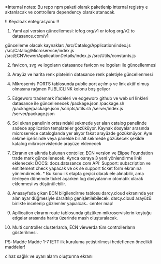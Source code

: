 *Internal notes: Bu repo npm paketi olarak paketlenip internal registry e aktarılacak ve controllera dependency olarak atanacak. 

!! Keycloak entegrasyonu !!

1. Yaml api version güncellemesi:
iofog.org/v1 or iofog.org/v2 to datasance.com/v1

güncelleme olacak kaynaklar:
/src/Catalog/Application/index.js
/src/Catalog/Microservice/index.js
/src/ECNViewer/ApplicationDetails/index.js
/src/Utils/constants.js

2. favicon, svg ve logoların datasance favicon ve logoları ile güncellenmesi

3. Arayüz ve harita renk plateinin datasance renk paletiyle güncellenmesi

4. Mikroservis PORTS tablosunda public port açılmış ve link aktif olmuş olmasına rağmen PUBLICLINK kolonu boş geliyor

5. Edgeworx trademark ifadeleri ve edgeworx github ve web url linkleri datasance ile güncellenecek
/package.json
/package.sh
/package/package.json
/scripts/utils.sh
/server/index.js
/server/package.json

6. Sol ekran panelinin ortasındaki sekmede yer alan catalog panelinde sadece application templateler gözüküyor. Kaynak dosyalar arasında microservice cataloglarıda yer alıyor fakat arayüzde gözükmüyor. Aynı sekme içerisinde veya panelde bir alt sekmede gözükecek şekilde katalog mikroservisleride arayüze eklenecek

7. Ekranın en altında bulunan contoller, ECN version ve Elipse Foundation trade mark güncellenecek. Ayrıca oaraya 3 yeni yönlendirme linki eklenecek:
    DOCS: docs.datasance.com
    API: 
    Support: subscription ve entiltement check yapacak ve ok se support ticket form ekranına yönlendirecek. * Bu konu ilk etapta geçici olarak ele alınabilir, ama ilerleyen dönemde ticket açarken log dosyalarının otomatik olarak eklenmesi vs düşünülebilir. 

8. Anasayfada çıkan ECN bilgilendirme tablosu darcy.cloud ekranında yer alan ayar düğmesiyle daraltılıp genişletilebilecek. darcy.cloud arayüzü birlikte incelenip gözlemler yapıalcak.. center map!

9. Apllication ekrarnı route tablosunda gözüken mikroservislerin koştuğu edgelar arasında harita üzerinde mash oluşturalacak.

10. Multi controller clusterlarda, ECN viewerda tüm controllerların gösterilmesi.

PS: Madde Madde 1-7 IETT ilk kuruluma yetiştirilmesi hedeflenen öncelikli maddeler!

cihaz sağlık ve uyarı alarm oluşturma ekranı
